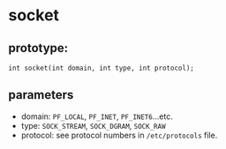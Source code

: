 # socket

## prototype:
`int socket(int domain, int type, int protocol);`

## parameters
- domain: `PF_LOCAL`, `PF_INET`, `PF_INET6`...etc.  
- type: `SOCK_STREAM`, `SOCK_DGRAM`, `SOCK_RAW`
- protocol: see protocol numbers in `/etc/protocols` file.
